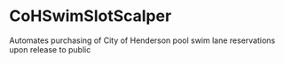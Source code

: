 # CoHSwimSlotScalper
Automates purchasing of City of Henderson pool swim lane reservations upon release to public
